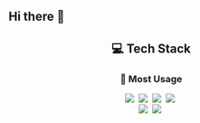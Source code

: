 ## Hi there 👋

<!--내용 부분-->
<h2 align="center">💻 Tech Stack</h2>
<div align="center">
  <h3 align="center">📌 Most Usage</h3>
  <img src="https://img.shields.io/badge/c++-%2300599C.svg?style=for-the-badge&logo=c%2B%2B&logoColor=white" />&nbsp
  <img src="https://img.shields.io/badge/c%23-%23239120.svg?style=for-the-badge&logo=csharp&logoColor=white" />&nbsp
  <img src="https://img.shields.io/badge/unity-%23000000.svg?style=for-the-badge&logo=unity&logoColor=white" />&nbsp
  <img src="https://img.shields.io/badge/unrealengine-%23313131.svg?style=for-the-badge&logo=unrealengine&logoColor=white" />&nbsp
</div>
<div align="center">
  <img src="https://github-readme-stats.vercel.app/api/top-langs/?username=anuraghazra" />&nbsp
  <img src="http://mazassumnida.wtf/api/generate_badge?boj=vnxhzl41)](https://solved.ac/vnxhzl41" />&nbsp
</div>
